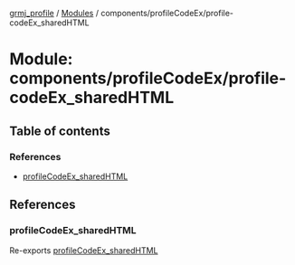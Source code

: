 [grmj_profile](../README.md) / [Modules](../modules.md) / components/profileCodeEx/profile-codeEx\_sharedHTML

# Module: components/profileCodeEx/profile-codeEx\_sharedHTML

## Table of contents

### References

- [profileCodeEx\_sharedHTML](components_profileCodeEx_profile_codeEx_sharedHTML.md#profilecodeex_sharedhtml)

## References

### profileCodeEx\_sharedHTML

Re-exports [profileCodeEx_sharedHTML](../interfaces/interfaces_interfaces.profileCodeEx_sharedHTML.md)
